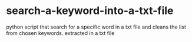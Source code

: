 # search-a-keyword-into-a-txt-file
python script that search for a specific word in a txt file and cleans the list from chosen keywords. extracted in a txt file


